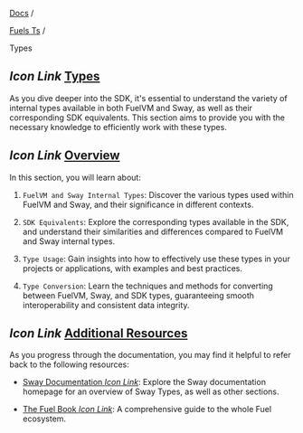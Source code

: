 [Docs](https://docs.fuel.network/) /

[Fuels Ts](https://docs.fuel.network/docs/fuels-ts/) /

Types

## _Icon Link_ [Types](https://docs.fuel.network/docs/fuels-ts/types/\#types)

As you dive deeper into the SDK, it's essential to understand the variety of internal types available in both FuelVM and Sway, as well as their corresponding SDK equivalents. This section aims to provide you with the necessary knowledge to efficiently work with these types.

## _Icon Link_ [Overview](https://docs.fuel.network/docs/fuels-ts/types/\#overview)

In this section, you will learn about:

1. `FuelVM and Sway Internal Types`: Discover the various types used within FuelVM and Sway, and their significance in different contexts.

2. `SDK Equivalents`: Explore the corresponding types available in the SDK, and understand their similarities and differences compared to FuelVM and Sway internal types.

3. `Type Usage`: Gain insights into how to effectively use these types in your projects or applications, with examples and best practices.

4. `Type Conversion`: Learn the techniques and methods for converting between FuelVM, Sway, and SDK types, guaranteeing smooth interoperability and consistent data integrity.


## _Icon Link_ [Additional Resources](https://docs.fuel.network/docs/fuels-ts/types/\#additional-resources)

As you progress through the documentation, you may find it helpful to refer back to the following resources:

- [Sway Documentation _Icon Link_](https://docs.fuel.network/docs/sway/): Explore the Sway documentation homepage for an overview of Sway Types, as well as other sections.

- [The Fuel Book _Icon Link_](https://fuelbook.fuel.network/master/index.html): A comprehensive guide to the whole Fuel ecosystem.